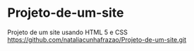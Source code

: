 # Projeto-de-um-site
Projeto de um site usando HTML 5 e CSS
https://github.com/nataliacunhafrazao/Projeto-de-um-site.git
